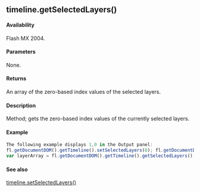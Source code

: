 ## timeline.getSelectedLayers()

#### Availability

Flash MX 2004.

#### Parameters

None.

#### Returns

An array of the zero-based index values of the selected layers.

#### Description

Method; gets the zero-based index values of the currently selected layers.

#### Example

```javascript
The following example displays 1,0 in the Output panel:
fl.getDocumentDOM().getTimeline().setSelectedLayers(0); fl.getDocumentDOM().getTimeline().setSelectedLayers(1, false);
var layerArray = fl.getDocumentDOM().getTimeline().getSelectedLayers(); fl.trace(layerArray);

```
#### See also

[timeline.setSelectedLayers()](#!AdobeDocs/developers-animatesdk-docs/master/Timeline_object/timeli47.md)
